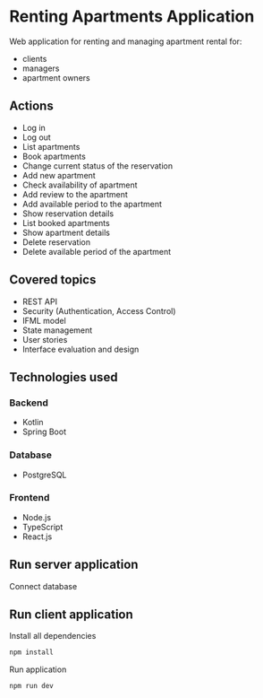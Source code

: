 # Renting Apartments Application

Web application for renting and managing apartment rental for:
- clients
- managers
- apartment owners

## Actions
- Log in
- Log out
- List apartments
- Book apartments
- Change current status of the reservation
- Add new apartment
- Check availability of apartment
- Add review to the apartment
- Add available period to the apartment
- Show reservation details
- List booked apartments
- Show apartment details
- Delete reservation
- Delete available period of the apartment

## Covered topics
- REST API
- Security (Authentication, Access Control)
- IFML model
- State management
- User stories
- Interface evaluation and design

## Technologies used
### Backend
- Kotlin
- Spring Boot
### Database
- PostgreSQL
### Frontend
- Node.js
- TypeScript
- React.js


## Run server application

Connect database

## Run client application

Install all dependencies

```bash
npm install
```
Run application

```bash
npm run dev
```
